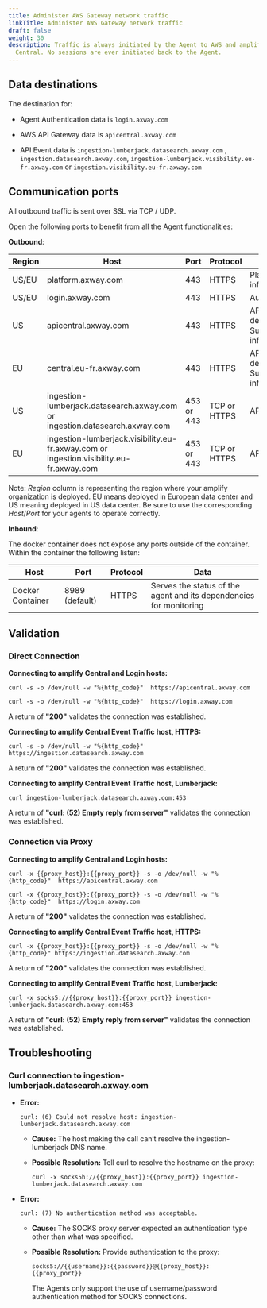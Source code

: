 ```yaml
---
title: Administer AWS Gateway network traffic
linkTitle: Administer AWS Gateway network traffic
draft: false
weight: 30
description: Traffic is always initiated by the Agent to AWS and amplify
  Central. No sessions are ever initiated back to the Agent.
---
```


## Data destinations

The destination for:

* Agent Authentication data is `login.axway.com`

* AWS API Gateway data is  `apicentral.axway.com`

* API Event data is `ingestion-lumberjack.datasearch.axway.com`
, `ingestion.datasearch.axway.com`, `ingestion-lumberjack.visibility.eu-fr.axway.com` or `ingestion.visibility.eu-fr.axway.com`

## Communication ports

All outbound traffic is sent over SSL via TCP / UDP.

Open the following ports to benefit from all the Agent functionalities:

**Outbound**:

| Region | Host                                                                                    | Port               | Protocol     | Data                               |
|--------|-----------------------------------------------------------------------------------------|--------------------|--------------|------------------------------------|
| US/EU  | platform.axway.com                                                                      | 443                | HTTPS        | Platform user info                 |
| US/EU  | login.axway.com                                                                         | 443                | HTTPS        | Authentication                     |
| US     | apicentral.axway.com                                                                    | 443                | HTTPS        | API definitions, Subscription info |
| EU     | central.eu-fr.axway.com                                                                 | 443                | HTTPS        | API definitions, Subscription info |
| US     | ingestion-lumberjack.datasearch.axway.com or ingestion.datasearch.axway.com             | 453 or 443         | TCP or HTTPS | API event data                     |
| EU     | ingestion-lumberjack.visibility.eu-fr.axway.com or ingestion.visibility.eu-fr.axway.com | 453 or 443         | TCP or HTTPS | API event data                     |

Note: _Region_ column is representing the region where your amplify organization is deployed. EU means deployed in European data center and US meaning deployed in US data center. Be sure to use the corresponding _Host_/_Port_ for your agents to operate correctly.

**Inbound**:

The docker container does not expose any ports outside of the container. Within the container the following listen:

| Host                                       | Port               | Protocol  | Data                                |
|--------------------------------------------|--------------------|-----------|-------------------------------------|
| Docker Container                           | 8989 (default)     | HTTPS     |Serves the status of the agent and its dependencies for monitoring  |

## Validation

### Direct Connection

**Connecting to amplify Central and Login hosts:**

```shell
curl -s -o /dev/null -w "%{http_code}"  https://apicentral.axway.com
```

```shell
curl -s -o /dev/null -w "%{http_code}"  https://login.axway.com
```

A return of **"200"** validates the connection was established.

**Connecting to amplify Central Event Traffic host, HTTPS:**

```shell
curl -s -o /dev/null -w "%{http_code}" https://ingestion.datasearch.axway.com
```

A return of **"200"** validates the connection was established.

**Connecting to amplify Central Event Traffic host, Lumberjack:**

```shell
curl ingestion-lumberjack.datasearch.axway.com:453
```

A return of **"curl: (52) Empty reply from server"** validates the connection was established.

### Connection via Proxy

**Connecting to amplify Central and Login hosts:**

```shell
curl -x {{proxy_host}}:{{proxy_port}} -s -o /dev/null -w "%{http_code}"  https://apicentral.axway.com
```

```shell
curl -x {{proxy_host}}:{{proxy_port}} -s -o /dev/null -w "%{http_code}"  https://login.axway.com
```

A return of **"200"** validates the connection was established.

**Connecting to amplify Central Event Traffic host, HTTPS:**

```shell
curl -x {{proxy_host}}:{{proxy_port}} -s -o /dev/null -w "%{http_code}" https://ingestion.datasearch.axway.com
```

A return of **"200"** validates the connection was established.

**Connecting to amplify Central Event Traffic host, Lumberjack:**

```shell
curl -x socks5://{{proxy_host}}:{{proxy_port}} ingestion-lumberjack.datasearch.axway.com:453
```

A return of **"curl: (52) Empty reply from server"** validates the connection was established.

## Troubleshooting

### Curl connection to ingestion-lumberjack.datasearch.axway.com

* **Error:**

  ```shell
  curl: (6) Could not resolve host: ingestion-lumberjack.datasearch.axway.com
  ```

    * **Cause:** The host making the call can’t resolve the ingestion-lumberjack DNS name.

    * **Possible Resolution:** Tell curl to resolve the hostname on the proxy:

      ```shell
      curl -x socks5h://{{proxy_host}}:{{proxy_port}} ingestion-lumberjack.datasearch.axway.com
      ```

* **Error:**

  ```shell
  curl: (7) No authentication method was acceptable.
  ```

    * **Cause:** The SOCKS proxy server expected an authentication type other than what was specified.

    * **Possible Resolution:** Provide authentication to the proxy:

      ```shell
      socks5://{{username}}:{{password}}@{{proxy_host}}:{{proxy_port}}
      ```

      The Agents only support the use of username/password authentication method for SOCKS connections.
